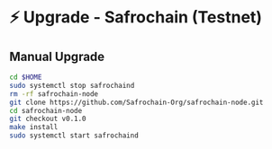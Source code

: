 # ⚡ Upgrade - Safrochain (Testnet)

## Manual Upgrade

```bash
cd $HOME
sudo systemctl stop safrochaind
rm -rf safrochain-node
git clone https://github.com/Safrochain-Org/safrochain-node.git
cd safrochain-node
git checkout v0.1.0
make install
sudo systemctl start safrochaind
```
